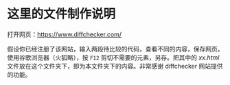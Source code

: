 # 这里的文件制作说明

打开网页：https://www.diffchecker.com/

假设你已经注册了该网站，输入两段待比较的代码，查看不同的内容，保存网页。使用谷歌浏览器（火狐略），按 `F12` 剪切不需要的元素，另存。把其中的 *xx.html* 文件放在这个文件夹下，即为本文件夹下的内容。非常感谢 diffchecker 网站提供的功能。
